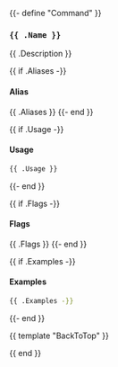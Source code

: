 {{- define "Command" }}
### `{{ .Name }}`

{{ .Description }}

{{ if .Aliases -}}
#### Alias

{{ .Aliases }}
{{- end }}

{{ if .Usage -}}
#### Usage

```sh
{{ .Usage }}
```
{{- end }}

{{ if .Flags -}}
#### Flags

{{ .Flags }}
{{- end }}

{{ if .Examples -}}
#### Examples

```sh
{{ .Examples -}}
```
{{- end }}

{{ template "BackToTop" }}

{{ end }}
